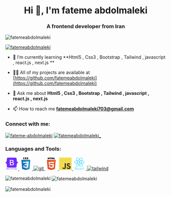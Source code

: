 <h1 align="center">Hi 👋, I'm fateme abdolmaleki</h1>
<h3 align="center">A frontend developer from Iran</h3>

<p align="left"> <img src="https://komarev.com/ghpvc/?username=fatemeabdolmaleki&label=Profile%20views&color=0e75b6&style=flat" alt="fatemeabdolmaleki" /> </p>

<p align="left"> <a href="https://github.com/ryo-ma/github-profile-trophy"><img src="https://github-profile-trophy.vercel.app/?username=fatemeabdolmaleki" alt="fatemeabdolmaleki" /></a> </p>

- 🌱 I’m currently learning **Html5 , Css3 , Bootstrap , Tailwind , javascript , react.js , next.js **

- 👨‍💻 All of my projects are available at [https://github.com/fatemeabdolmaleki](https://github.com/fatemeabdolmaleki)

- 💬 Ask me about **Html5 , Css3 , Bootstrap , Tailwind , javascript , react.js , next.js**

- 📫 How to reach me **fatemeabdolmaleki703@gmail.com**

<h3 align="left">Connect with me:</h3>
<p align="left">
<a href="https://linkedin.com/in/fateme-abdolmaleki" target="blank"><img align="center" src="https://raw.githubusercontent.com/rahuldkjain/github-profile-readme-generator/master/src/images/icons/Social/linked-in-alt.svg" alt="fateme-abdolmaleki" height="30" width="40" /></a>
<a href="https://instagram.com/fatemeabdolmaleki_" target="blank"><img align="center" src="https://raw.githubusercontent.com/rahuldkjain/github-profile-readme-generator/master/src/images/icons/Social/instagram.svg" alt="fatemeabdolmaleki_" height="30" width="40" /></a>
</p>

<h3 align="left">Languages and Tools:</h3>
<p align="left"> <a href="https://getbootstrap.com" target="_blank" rel="noreferrer"> <img src="https://raw.githubusercontent.com/devicons/devicon/master/icons/bootstrap/bootstrap-plain-wordmark.svg" alt="bootstrap" width="40" height="40"/> </a> <a href="https://www.w3schools.com/css/" target="_blank" rel="noreferrer"> <img src="https://raw.githubusercontent.com/devicons/devicon/master/icons/css3/css3-original-wordmark.svg" alt="css3" width="40" height="40"/> </a> <a href="https://git-scm.com/" target="_blank" rel="noreferrer"> <img src="https://www.vectorlogo.zone/logos/git-scm/git-scm-icon.svg" alt="git" width="40" height="40"/> </a> <a href="https://www.w3.org/html/" target="_blank" rel="noreferrer"> <img src="https://raw.githubusercontent.com/devicons/devicon/master/icons/html5/html5-original-wordmark.svg" alt="html5" width="40" height="40"/> </a> <a href="https://developer.mozilla.org/en-US/docs/Web/JavaScript" target="_blank" rel="noreferrer"> <img src="https://raw.githubusercontent.com/devicons/devicon/master/icons/javascript/javascript-original.svg" alt="javascript" width="40" height="40"/> </a> <a href="https://reactjs.org/" target="_blank" rel="noreferrer"> <img src="https://raw.githubusercontent.com/devicons/devicon/master/icons/react/react-original-wordmark.svg" alt="react" width="40" height="40"/> </a> <a href="https://tailwindcss.com/" target="_blank" rel="noreferrer"> <img src="https://www.vectorlogo.zone/logos/tailwindcss/tailwindcss-icon.svg" alt="tailwind" width="40" height="40"/> </a> </p>

<p><img align="left" src="https://github-readme-stats.vercel.app/api/top-langs?username=fatemeabdolmaleki&show_icons=true&locale=en&layout=compact" alt="fatemeabdolmaleki" /></p>

<p>&nbsp;<img align="center" src="https://github-readme-stats.vercel.app/api?username=fatemeabdolmaleki&show_icons=true&locale=en" alt="fatemeabdolmaleki" /></p>

<p><img align="center" src="https://github-readme-streak-stats.herokuapp.com/?user=fatemeabdolmaleki&" alt="fatemeabdolmaleki" /></p>

